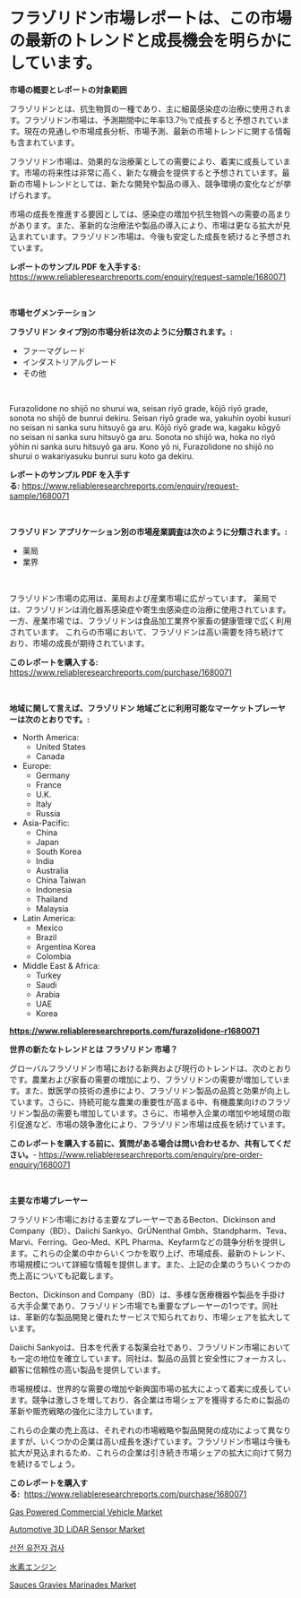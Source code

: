 <p><h1>フラゾリドン市場レポートは、この市場の最新のトレンドと成長機会を明らかにしています。</h1></p><p><strong>市場の概要とレポートの対象範囲</strong></p>
<p><p>フラゾリドンとは、抗生物質の一種であり、主に細菌感染症の治療に使用されます。フラゾリドン市場は、予測期間中に年率13.7％で成長すると予想されています。現在の見通しや市場成長分析、市場予測、最新の市場トレンドに関する情報も含まれています。</p><p>フラゾリドン市場は、効果的な治療薬としての需要により、着実に成長しています。市場の将来性は非常に高く、新たな機会を提供すると予想されています。最新の市場トレンドとしては、新たな開発や製品の導入、競争環境の変化などが挙げられます。</p><p>市場の成長を推進する要因としては、感染症の増加や抗生物質への需要の高まりがあります。また、革新的な治療法や製品の導入により、市場は更なる拡大が見込まれています。フラゾリドン市場は、今後も安定した成長を続けると予想されています。</p></p>
<p><strong>レポートのサンプル PDF を入手する:</strong> <a href="https://www.reliableresearchreports.com/enquiry/request-sample/1680071">https://www.reliableresearchreports.com/enquiry/request-sample/1680071</a></p>
<p>&nbsp;</p>
<p><strong>市場セグメンテーション</strong></p>
<p><strong>フラゾリドン タイプ別の市場分析は次のように分類されます。:</strong></p>
<p><ul><li>ファーマグレード</li><li>インダストリアルグレード</li><li>その他</li></ul></p>
<p>&nbsp;</p>
<p><p>Furazolidone no shijō no shurui wa, seisan riyō grade, kōjō riyō grade, sonota no shijō de bunrui dekiru. Seisan riyō grade wa, yakuhin oyobi kusuri no seisan ni sanka suru hitsuyō ga aru. Kōjō riyō grade wa, kagaku kōgyō no seisan ni sanka suru hitsuyō ga aru. Sonota no shijō wa, hoka no riyō yōhin ni sanka suru hitsuyō ga aru. Kono yō ni, Furazolidone no shijō no shurui o wakariyasuku bunrui suru koto ga dekiru.</p></p>
<p><strong>レポートのサンプル PDF を入手する:</strong>&nbsp;<a href="https://www.reliableresearchreports.com/enquiry/request-sample/1680071">https://www.reliableresearchreports.com/enquiry/request-sample/1680071</a></p>
<p>&nbsp;</p>
<p><strong> フラゾリドン アプリケーション別の市場産業調査は次のように分類されます。:</strong></p>
<p><ul><li>薬局</li><li>業界</li></ul></p>
<p>&nbsp;</p>
<p><p>フラゾリドン市場の応用は、薬局および産業市場に広がっています。 薬局では、フラゾリドンは消化器系感染症や寄生虫感染症の治療に使用されています。 一方、産業市場では、フラゾリドンは食品加工業界や家畜の健康管理で広く利用されています。 これらの市場において、フラゾリドンは高い需要を持ち続けており、市場の成長が期待されています。</p></p>
<p><strong>このレポートを購入する:</strong>&nbsp; <a href="https://www.reliableresearchreports.com/purchase/1680071">https://www.reliableresearchreports.com/purchase/1680071</a></p>
<p>&nbsp;</p>
<p><strong>地域に関して言えば、フラゾリドン 地域ごとに利用可能なマーケットプレーヤーは次のとおりです。:</strong></p>
<p><ul>
    <li>
        North America:
        <ul>
            <li>United States</li>
            <li>Canada</li>
        </ul>
    </li>
    <li>
        Europe:
        <ul>
            <li>Germany</li>
            <li>France</li>
            <li>U.K.</li>
            <li>Italy</li>
            <li>Russia</li>
        </ul>
    </li>
    <li>
        Asia-Pacific:
        <ul>
            <li>China</li>
            <li>Japan</li>
            <li>South Korea</li>
            <li>India</li>
            <li>Australia</li>
            <li>China Taiwan</li>
            <li>Indonesia</li>
            <li>Thailand</li>
            <li>Malaysia</li>
        </ul>
    </li>
    <li>
        Latin America:
        <ul>
            <li>Mexico</li>
            <li>Brazil</li>
            <li>Argentina Korea</li>
            <li>Colombia</li>
        </ul>
    </li>
    <li>
        Middle East & Africa:
        <ul>
            <li>Turkey</li>
            <li>Saudi</li>
            <li>Arabia</li>
            <li>UAE</li>
            <li>Korea</li>
        </ul>
    </li>
    </ul></p>
<p><strong><a href="https://www.reliableresearchreports.com/furazolidone-r1680071">https://www.reliableresearchreports.com/furazolidone-r1680071</a></strong>&nbsp;</p>
<p><strong>世界の新たなトレンドとは フラゾリドン 市場？</strong></p>
<p><p>グローバルフラゾリドン市場における新興および現行のトレンドは、次のとおりです。農業および家畜の需要の増加により、フラゾリドンの需要が増加しています。また、獣医学の技術の進歩により、フラゾリドン製品の品質と効果が向上しています。さらに、持続可能な農業の重要性が高まる中、有機農業向けのフラゾリドン製品の需要も増加しています。さらに、市場参入企業の増加や地域間の取引促進など、市場の競争激化により、フラゾリドン市場は成長を続けています。</p></p>
<p><strong>このレポートを購入する前に、質問がある場合は問い合わせるか、共有してください。</strong>- <a href="https://www.reliableresearchreports.com/enquiry/pre-order-enquiry/1680071">https://www.reliableresearchreports.com/enquiry/pre-order-enquiry/1680071</a></p>
<p>&nbsp;</p>
<p><strong>主要な市場プレーヤー</strong></p>
<p><p>フラゾリドン市場における主要なプレーヤーであるBecton、Dickinson and Company（BD）、Daiichi Sankyo、GrÜNenthal Gmbh、Standpharm、Teva、Marvi、Ferring、Geo-Med、KPL Pharma、Keyfarmなどの競争分析を提供します。これらの企業の中からいくつかを取り上げ、市場成長、最新のトレンド、市場規模について詳細な情報を提供します。また、上記の企業のうちいくつかの売上高についても記載します。</p><p>Becton、Dickinson and Company（BD）は、多様な医療機器や製品を手掛ける大手企業であり、フラゾリドン市場でも重要なプレーヤーの1つです。同社は、革新的な製品開発と優れたサービスで知られており、市場シェアを拡大しています。</p><p>Daiichi Sankyoは、日本を代表する製薬会社であり、フラゾリドン市場においても一定の地位を確立しています。同社は、製品の品質と安全性にフォーカスし、顧客に信頼性の高い製品を提供しています。</p><p>市場規模は、世界的な需要の増加や新興国市場の拡大によって着実に成長しています。競争は激しさを増しており、各企業は市場シェアを獲得するために製品の革新や販売戦略の強化に注力しています。</p><p>これらの企業の売上高は、それぞれの市場戦略や製品開発の成功によって異なりますが、いくつかの企業は高い成長を遂げています。フラゾリドン市場は今後も拡大が見込まれるため、これらの企業は引き続き市場シェアの拡大に向けて努力を続けるでしょう。</p></p>
<p><strong>このレポートを購入する:</strong>&nbsp;&nbsp;<a href="https://www.reliableresearchreports.com/purchase/1680071">https://www.reliableresearchreports.com/purchase/1680071</a></p>
<p><p><a href="https://www.linkedin.com/pulse/gas-powered-commercial-vehicle-market-share-amp-new-trends-s54oe?trackingId=RLQktxmXrwPW5xLctfSvAA%3D%3D">Gas Powered Commercial Vehicle Market</a></p><p><a href="https://www.linkedin.com/pulse/automotive-3d-lidar-sensor-market-challenges-opportunities-hthte?trackingId=%2Fky8F6bgl9wu9ikXEWHotA%3D%3D">Automotive 3D LiDAR Sensor Market</a></p><p><a href="https://medium.com/@genius6587678/2024%EB%85%84%EB%B6%80%ED%84%B0-2031%EB%85%84%EA%B9%8C%EC%A7%80%EC%9D%98-%EA%B8%B0%EA%B0%84%EC%9D%84-%EB%8C%80%EC%83%81%EC%9C%BC%EB%A1%9C-%ED%95%9C-%ED%83%9C%EC%95%84-%EC%9C%A0%EC%A0%84%EA%B2%80%EC%82%AC-%EC%8B%9C%EC%9E%A5-%EB%B6%84%EC%84%9D-%EB%B0%8F-%ED%81%AC%EA%B8%B0-%EC%A0%84%EB%A7%9D-41ac74614ba9">산전 유전자 검사</a></p><p><a href="https://medium.com/@fabianhoncescu2022/%E6%B0%B4%E7%B4%A0%E3%82%A8%E3%83%B3%E3%82%B8%E3%83%B3%E5%B8%82%E5%A0%B4%E3%81%AF-%E5%B8%82%E5%A0%B4%E3%82%B7%E3%82%A7%E3%82%A2-%E3%82%B5%E3%82%A4%E3%82%BA-2031%E5%B9%B4%E3%81%BE%E3%81%A7%E3%81%AE%E4%BA%88%E6%B8%AC%E3%81%AB%E7%84%A6%E7%82%B9%E3%82%92%E5%BD%93%E3%81%A6%E3%81%A6%E3%81%84%E3%81%BE%E3%81%99-999feb39267f">水素エンジン</a></p><p><a href="https://github.com/kosella/Market-Research-Report-List-2/blob/main/sauces-gravies-marinades-market.md">Sauces Gravies Marinades Market</a></p></p>